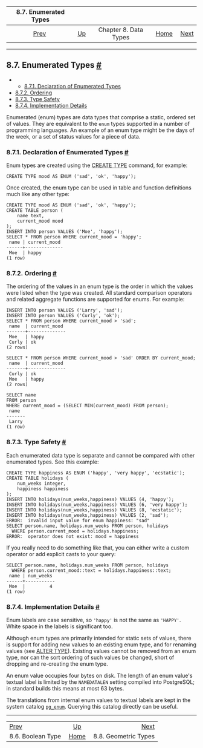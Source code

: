 <!--?xml version="1.0" encoding="UTF-8" standalone="no"?-->

|                8.7. Enumerated Types               |                                             |                       |                                                       |                                                         |
| :------------------------------------------------: | :------------------------------------------ | :-------------------: | ----------------------------------------------------: | ------------------------------------------------------: |
| [Prev](datatype-boolean.html "8.6. Boolean Type")  | [Up](datatype.html "Chapter 8. Data Types") | Chapter 8. Data Types | [Home](index.html "PostgreSQL 17devel Documentation") |  [Next](datatype-geometric.html "8.8. Geometric Types") |

***

## 8.7. Enumerated Types [#](#DATATYPE-ENUM)

  * *   [8.7.1. Declaration of Enumerated Types](datatype-enum.html#DATATYPE-ENUM-DECLARATION)
* [8.7.2. Ordering](datatype-enum.html#DATATYPE-ENUM-ORDERING)
* [8.7.3. Type Safety](datatype-enum.html#DATATYPE-ENUM-TYPE-SAFETY)
* [8.7.4. Implementation Details](datatype-enum.html#DATATYPE-ENUM-IMPLEMENTATION-DETAILS)

Enumerated (enum) types are data types that comprise a static, ordered set of values. They are equivalent to the `enum` types supported in a number of programming languages. An example of an enum type might be the days of the week, or a set of status values for a piece of data.

### 8.7.1. Declaration of Enumerated Types [#](#DATATYPE-ENUM-DECLARATION)

Enum types are created using the [CREATE TYPE](sql-createtype.html "CREATE TYPE") command, for example:

    CREATE TYPE mood AS ENUM ('sad', 'ok', 'happy');

Once created, the enum type can be used in table and function definitions much like any other type:

    CREATE TYPE mood AS ENUM ('sad', 'ok', 'happy');
    CREATE TABLE person (
        name text,
        current_mood mood
    );
    INSERT INTO person VALUES ('Moe', 'happy');
    SELECT * FROM person WHERE current_mood = 'happy';
     name | current_mood
    ------+--------------
     Moe  | happy
    (1 row)

### 8.7.2. Ordering [#](#DATATYPE-ENUM-ORDERING)

The ordering of the values in an enum type is the order in which the values were listed when the type was created. All standard comparison operators and related aggregate functions are supported for enums. For example:

    INSERT INTO person VALUES ('Larry', 'sad');
    INSERT INTO person VALUES ('Curly', 'ok');
    SELECT * FROM person WHERE current_mood > 'sad';
     name  | current_mood
    -------+--------------
     Moe   | happy
     Curly | ok
    (2 rows)

    SELECT * FROM person WHERE current_mood > 'sad' ORDER BY current_mood;
     name  | current_mood
    -------+--------------
     Curly | ok
     Moe   | happy
    (2 rows)

    SELECT name
    FROM person
    WHERE current_mood = (SELECT MIN(current_mood) FROM person);
     name
    -------
     Larry
    (1 row)

### 8.7.3. Type Safety [#](#DATATYPE-ENUM-TYPE-SAFETY)

Each enumerated data type is separate and cannot be compared with other enumerated types. See this example:

    CREATE TYPE happiness AS ENUM ('happy', 'very happy', 'ecstatic');
    CREATE TABLE holidays (
        num_weeks integer,
        happiness happiness
    );
    INSERT INTO holidays(num_weeks,happiness) VALUES (4, 'happy');
    INSERT INTO holidays(num_weeks,happiness) VALUES (6, 'very happy');
    INSERT INTO holidays(num_weeks,happiness) VALUES (8, 'ecstatic');
    INSERT INTO holidays(num_weeks,happiness) VALUES (2, 'sad');
    ERROR:  invalid input value for enum happiness: "sad"
    SELECT person.name, holidays.num_weeks FROM person, holidays
      WHERE person.current_mood = holidays.happiness;
    ERROR:  operator does not exist: mood = happiness

If you really need to do something like that, you can either write a custom operator or add explicit casts to your query:

    SELECT person.name, holidays.num_weeks FROM person, holidays
      WHERE person.current_mood::text = holidays.happiness::text;
     name | num_weeks
    ------+-----------
     Moe  |         4
    (1 row)

### 8.7.4. Implementation Details [#](#DATATYPE-ENUM-IMPLEMENTATION-DETAILS)

Enum labels are case sensitive, so `'happy'` is not the same as `'HAPPY'`. White space in the labels is significant too.

Although enum types are primarily intended for static sets of values, there is support for adding new values to an existing enum type, and for renaming values (see [ALTER TYPE](sql-altertype.html "ALTER TYPE")). Existing values cannot be removed from an enum type, nor can the sort ordering of such values be changed, short of dropping and re-creating the enum type.

An enum value occupies four bytes on disk. The length of an enum value's textual label is limited by the `NAMEDATALEN` setting compiled into PostgreSQL; in standard builds this means at most 63 bytes.

The translations from internal enum values to textual labels are kept in the system catalog [`pg_enum`](catalog-pg-enum.html "53.20. pg_enum"). Querying this catalog directly can be useful.

***

|                                                    |                                                       |                                                         |
| :------------------------------------------------- | :---------------------------------------------------: | ------------------------------------------------------: |
| [Prev](datatype-boolean.html "8.6. Boolean Type")  |      [Up](datatype.html "Chapter 8. Data Types")      |  [Next](datatype-geometric.html "8.8. Geometric Types") |
| 8.6. Boolean Type                                  | [Home](index.html "PostgreSQL 17devel Documentation") |                                    8.8. Geometric Types |
